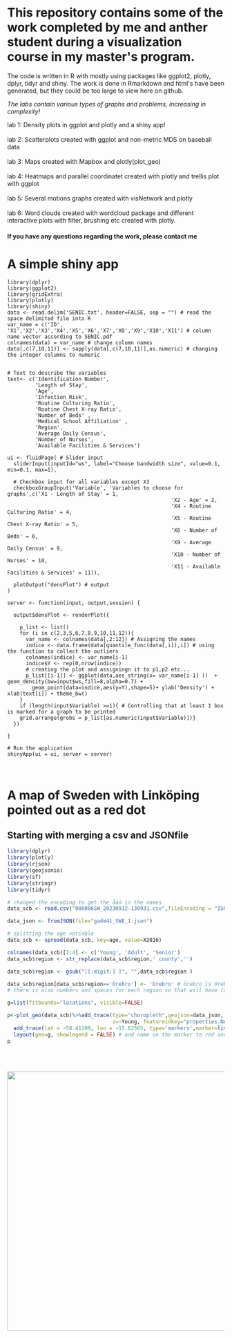 # This repository contains some of the work completed by me and anther student during a visualization course in my master's program.

The code is written in R with mostly using packages like ggplot2, plotly, dplyr, tidyr and shiny.
The work is done in Rmarkdown and html's have been generated, but they could be too large to view here on github. 


*The labs contain various types of graphs and problems, increasing in complexity!*

lab 1: Density plots in ggplot and plotly and a shiny app! <br><br>
lab 2: Scatterplots created with ggplot and non-metric MDS on baseball data <br><br>
lab 3: Maps created with Mapbox and plotly(plot_geo) <br><br>
lab 4: Heatmaps and  parallel coordinatet created with plotly and trellis plot with ggplot <br><br>
lab 5: Several motions graphs created with visNetwork and plotly <br><br>
lab 6: Word clouds created with wordcloud package and different interactive plots with filter, brushing etc created with plotly. <br>

#### If you have any questions regarding the work, please contact me

# A simple shiny app

```{r}
library(dplyr) 
library(ggplot2)
library(gridExtra)
library(plotly)
library(shiny)
data <- read.delim('SENIC.txt', header=FALSE, sep = "") # read the space delimited file into R
var_name = c('ID', 'X1','X2','X3','X4','X5','X6','X7','X8','X9','X10','X11') # column name vector according to SENIC.pdf
colnames(data) = var_name # change column names
data[,c(7,10,11)] <- sapply(data[,c(7,10,11)],as.numeric) # changing the integer columns to numeric


# Text to describe the variables
text<- c('Identification Number',
         'Length of Stay',
         'Age',
         'Infection Risk',
         'Routine Culturing Ratio',
         'Routine Chest X-ray Ratio',
         'Number of Beds' ,
         'Medical School Affiliation' ,
         'Region',
         'Average Daily Census',
         'Number of Nurses',
         'Available Facilities & Services')

ui <- fluidPage( # Slider input 
  sliderInput(inputId="ws", label="Choose bandwidth size", value=0.1, min=0.1, max=1),
  
  # Checkbox input for all variables except X3
  checkboxGroupInput('Variable', 'Variables to choose for graphs',c('X1 - Length of Stay' = 1,
                                                     'X2 - Age' = 2,
                                                     'X4 - Routine Culturing Ratio' = 4,
                                                     'X5 - Routine Chest X-ray Ratio' = 5,
                                                     'X6 - Number of Beds' = 6,
                                                     'X9 - Average Daily Census' = 9,
                                                     'X10 - Number of Nurses' = 10,
                                                     'X11 - Available Facilities & Services' = 11)),
  
  plotOutput("densPlot") # output
)

server <- function(input, output,session) {

  output$densPlot <- renderPlot({
    
    p_list <- list()
    for (i in c(2,3,5,6,7,8,9,10,11,12)){
      var_name <- colnames(data[,2:12]) # Assigning the names
      indice <- data.frame(data[quantile_func(data[,i]),i]) # using the function to collect the outliers
      colnames(indice) <- var_name[i-1]
      indice$Y <- rep(0,nrow(indice))
      # creating the plot and assigningn it to p1,p2 etc...
      p_list[[i-1]] <- ggplot(data,aes_string(x= var_name[i-1] ))  + geom_density(bw=input$ws,fill=8,alpha=0.7) + 
        geom_point(data=indice,aes(y=Y),shape=5)+ ylab('Density') + xlab(text[i]) + theme_bw()
    }
    if (length(input$Variable) >=1){ # Controlling that at least 1 box is marked for a graph to be printed
    grid.arrange(grobs = p_list[as.numeric(input$Variable)])}
  })
   
}

# Run the application 
shinyApp(ui = ui, server = server)
```
<br>

# A map of Sweden with Linköping pointed out as a red dot

## Starting with merging a csv and JSONfile

```R
library(dplyr)
library(plotly)
library(rjson)
library(geojsonio)
library(sf)
library(stringr)
library(tidyr)

# changed the encoding to get the åäö in the names
data_scb <- read.csv("000006SW_20230912-130931.csv",fileEncoding = "ISO-8859-1")

data_json <- fromJSON(file="gadm41_SWE_1.json")

# splitting the age variable 
data_scb <- spread(data_scb, key=age, value=X2016)

colnames(data_scb)[2:4] <- c('Young', 'Adult', 'Senior')
data_scb$region <- str_replace(data_scb$region,' county','')

data_scb$region <- gsub("[[:digit:] ]", "",data_scb$region )

data_scb$region[data_scb$region=='Örebro'] <- 'Orebro' # örebro is Orebro in json file..
# there is also numbers and spaces for each region so that will have to be taken care of for a possible merge

g=list(fitbounds="locations", visible=FALSE)

p<-plot_geo(data_scb)%>%add_trace(type="choropleth",geojson=data_json, locations=~region,
                                  z=~Young, featureidkey="properties.NAME_1",name="")%>%
  add_trace(lat = ~58.41109, lon = ~15.62565, type='markers',marker=list(color="red"), name='Linköping') %>% # changed the color
  layout(geo=g, showlegend = FALSE) # and name on the marker to red and Linköping!
p

```




<br><br>

<div align="center">
  <img src="https://media1.giphy.com/media/v1.Y2lkPTc5MGI3NjExYjMxMXlsM2JqYjU2anUyNHVvMGhpMjFuM2s3aHdibWtwZ3o3anRiMiZlcD12MV9pbnRlcm5hbF9naWZfYnlfaWQmY3Q9Zw/bmQBu3aSF0DxadphkG/giphy.gif" width="600" height="600"/>
</div>

